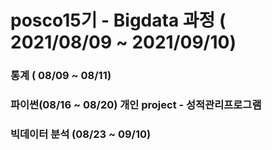# posco15기 - Bigdata 과정 ( 2021/08/09 ~ 2021/09/10)

### 통계 ( 08/09 ~ 08/11)
### 파이썬(08/16 ~ 08/20) 개인 project - 성적관리프로그램
### 빅데이터 분석 (08/23 ~ 09/10)
